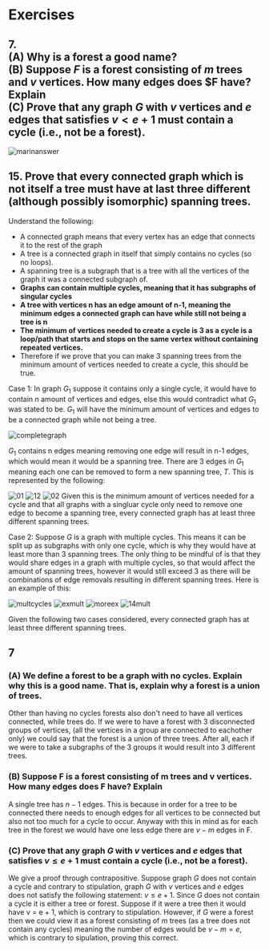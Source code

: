 # Exercises
## 7. <br>(A) Why is a forest a good name? <br> (B) Suppose $F$ is a forest consisting of $m$ trees and $v$ vertices. How many edges does $F have? Explain <br>(C) Prove that any graph $G$ with $v$ vertices and $e$ edges that satisfies $v < e + 1$ must contain a cycle (i.e., not be a forest).
![marinanswer](../resources/ex7.jpg)



## 15. Prove that every connected graph which is not itself a tree must have at last three different (although possibly isomorphic) spanning trees.

Understand the following:
- A connected graph means that every vertex has an edge that connects it to the rest of the graph
- A tree is a connected graph in itself that simply contains no cycles (so no loops).
- A spanning tree is a subgraph that is a tree with all the vertices of the graph it was a connected subgraph of.
- **Graphs can contain multiple cycles, meaning that it has subgraphs of singular cycles**
- **A tree with vertices n has an edge amount of n-1, meaning the minimum edges a connected graph can have while still not being a tree is n**
- **The minimum of vertices needed to create a cycle is 3 as a cycle is a loop/path that starts and stops on the same vertex without containing repeated vertices.**
- Therefore if we prove that you can make 3 spanning trees from the minimum amount of vertices needed to create a cycle, this should be true.

Case 1:
In graph $G_1$ suppose it contains only a single cycle, it would have to contain $n$ amount of vertices and edges, else this would contradict what $G_1$ was stated to be. $G_1$ will have the minimum amount of vertices and edges to be a connected graph while not being a tree.

![completegraph](../resources/onecycle.png)

$G_1$ contains n edges meaning removing one edge will result in n-1 edges, which would mean it would be a spanning tree. There are 3 edges in $G_1$ meaning each one can be removed to form a new spanning tree, $T$. This is represented by the following:

![01](../resources/01removed.png)
![12](../resources/21removed.png)
![02](../resources/02removed.png)
Given this is the minimum amount of vertices needed for a cycle and that all graphs with a singluar cycle only need to remove one edge to become a spanning tree, every connected graph has at least three different spanning trees. 

Case 2:
Suppose $G$ is a graph with multiple cycles. This means it can be split up as subgraphs with only one cycle, which is why they would have at least more than 3 spanning trees. The only thing to be mindful of is that they would share edges in a graph with multiple cycles, so that would affect the amount of spanning trees, however it would still exceed 3 as there will be combinations of edge removals resulting in different spanning trees. Here is an example of this:

![multcycles](../resources/multcycles.png)
![exmult](../resources/exmult.png)
![moreex](../resources/moremultex.png)
![14mult](../resources/14multex.png)

Given the following two cases considered, every connected graph has at least three different spanning trees. 





## 7 
### (A) We define a forest to be a graph with no cycles. Explain why this is a good name. That is, explain why a forest is a union of trees.
Other than having no cycles forests also don't need to have all vertices connected, while trees do.  If we were to have a forest with 3 disconnected groups of vertices, (all the vertices in a group are connected to eachother only) we could say that the forest is a union of three trees. After all, each if we were to take a subgraphs of the 3 groups it would result into 3 different trees.

### (B) Suppose F is a forest consisting of m trees and v vertices. How many edges does F have? Explain
A single tree has $n - 1$ edges. This is because in order for a tree to be connected there needs to enough edges for all vertices to be connected but also not too much for a cycle to occur. Anyway with this in mind as for each tree in the forest we would have one less edge there are $v-m$ edges in F.

### (C) Prove that any graph $G$ with $v$ vertices and $e$ edges that satisfies $v \leq e + 1$ must contain a cycle (i.e., not be a forest).

We give a proof through contrapositive. Suppose graph $G$ does not contain a cycle and contrary to stipulation, graph $G$ with $v$ vertices and $e$ edges does not satisfy the following statement: $v \leq e + 1$. Since $G$ does not contain a cycle it is either a tree or forest. Suppose if it were a tree then it would have v = e + 1, which is contrary to stipulation. However, if $G$ were a forest then we could view it as a forest consisting of $m$ trees (as a tree does not contain any cycles) meaning the number of edges would be $v - m  = e$, which is contrary to sipulation, proving this correct.  